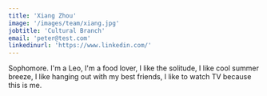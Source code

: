```yaml
---
title: 'Xiang Zhou'
image: '/images/team/xiang.jpg'
jobtitle: 'Cultural Branch'
email: 'peter@test.com'
linkedinurl: 'https://www.linkedin.com/'
---
```


Sophomore. I'm a Leo, I'm a food lover, I like the solitude, I like cool summer breeze, I like hanging out with my best friends, I like to watch TV because this is me.

